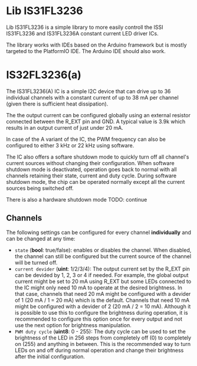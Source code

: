 # Lib IS31FL3236

Lib IS31FL3236 is a simple library to more easily controll the ISSI IS31FL3236 and IS31FL3236A constant current LED driver ICs.

The library works with IDEs based on the Arduino framework but is mostly targeted to the PlatformIO IDE. The Arduino IDE should also work.

# IS32FL3236(a)

The IS31FL3236(A) IC is a simple I2C device that can drive up to 36 individual channels with a constant current of up to 38 mA per channel (given there is sufficient heat dissipation).

The the output current can be configured globally using an external resistor connected between the R_EXT pin and GND. A typical value is 3.9k which results in an output current of just under 20 mA.

In case of the A variant of the IC, the PWM frequency can also be configured to either 3 kHz or 22 kHz using software.

The IC also offers a softare shutdown mode to quickly turn off all channel's current sources without changing their configuration. When software shutdown mode is deactivated, operation goes back to normal with all channels retaining their state, current and duty cycle. During software shutdown mode, the chip can be operated normally except all the current sources being switched off.

There is also a hardware shutdown mode TODO: continue

## Channels

The following settings can be configured for every channel **individually** and can be changed at any time:
 * `state` (**bool**: true/false): enables or disables the channel. When disabled, the channel can still be configured but the current source of the channel will be turned off.
 * `current devider` (**uint**: 1/2/3/4): The output current set by the R_EXT pin can be devided by 1, 2, 3 or 4 if needed. For example, the global output current might be set to 20 mA using R_EXT but some LEDs connected to the IC might only need 10 mA to operate at the desired brightness. In that case, channels that need 20 mA might be configured with a devider of 1 (20 mA / 1 = 20 mA) which is the default. Channels that need 10 mA might be configured with a devider of 2 (20 mA / 2 = 10 mA). Although it is possible to use this to configure the brightness during operation, it is recommended to configure this option once for every output and not use the next option for brightness manipulation.
 * `PWM duty cycle` (**uint8**: 0 - 255): The duty cycle can be used to set the brightness of the LED in 256 steps from completely off (0) to completely on (255) and anything in between. This is the recommended way to turn LEDs on and off during normal operation and change their brightness after the initial configuration.